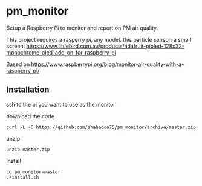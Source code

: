 # pm_monitor
Setup a Raspberry Pi to monitor and report on PM air quality.

This project requires a rasperry pi, any model.
this particle sensor: 
a small screen: https://www.littlebird.com.au/products/adafruit-pioled-128x32-monochrome-oled-add-on-for-raspberry-pi


Based on https://www.raspberrypi.org/blog/monitor-air-quality-with-a-raspberry-pi/


## Installation

ssh to the pi you want to use as the monitor

download the code

```
curl -L -O https://github.com/shabadoo75/pm_monitor/archive/master.zip
```

unzip
```
unzip master.zip
```

install
```
cd pm_monitor-master
./install.sh
```
